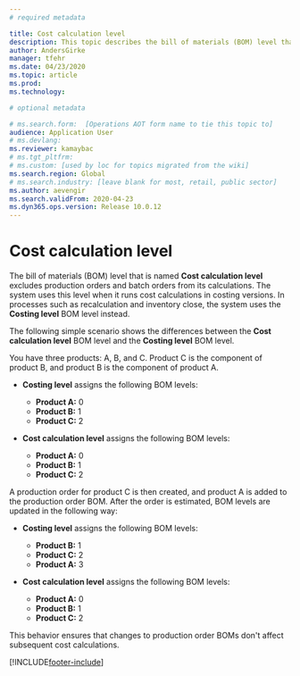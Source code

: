 ```yaml
---
# required metadata

title: Cost calculation level
description: This topic describes the bill of materials (BOM) level that is named Cost calculation level. This BOM level excludes production and batch orders from its calculations.
author: AndersGirke
manager: tfehr
ms.date: 04/23/2020
ms.topic: article
ms.prod: 
ms.technology: 

# optional metadata

# ms.search.form:  [Operations AOT form name to tie this topic to]
audience: Application User
# ms.devlang: 
ms.reviewer: kamaybac
# ms.tgt_pltfrm: 
# ms.custom: [used by loc for topics migrated from the wiki]
ms.search.region: Global
# ms.search.industry: [leave blank for most, retail, public sector]
ms.author: aevengir
ms.search.validFrom: 2020-04-23
ms.dyn365.ops.version: Release 10.0.12
---
```

# Cost calculation level

The bill of materials (BOM) level that is named **Cost calculation level** excludes production orders and batch orders from its calculations. The system uses this level when it runs cost calculations in costing versions. In processes such as recalculation and inventory close, the system uses the **Costing level** BOM level instead.

The following simple scenario shows the differences between the **Cost calculation level** BOM level and the **Costing level** BOM level.

You have three products: A, B, and C. Product C is the component of product B, and product B is the component of product A.

- **Costing level** assigns the following BOM levels:

    - **Product A:** 0
    - **Product B:** 1
    - **Product C:** 2

- **Cost calculation level** assigns the following BOM levels:

    - **Product A:** 0
    - **Product B:** 1
    - **Product C:** 2

A production order for product C is then created, and product A is added to the production order BOM. After the order is estimated, BOM levels are updated in the following way:

- **Costing level** assigns the following BOM levels:

    - **Product B:** 1
    - **Product C:** 2
    - **Product A:** 3

- **Cost calculation level** assigns the following BOM levels:

    - **Product A:** 0
    - **Product B:** 1
    - **Product C:** 2

This behavior ensures that changes to production order BOMs don't affect subsequent cost calculations.


[!INCLUDE[footer-include](../../includes/footer-banner.md)]